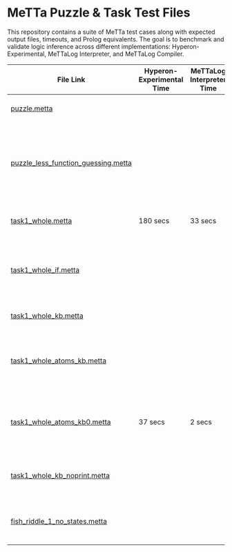 # MeTTa Puzzle & Task Test Files

This repository contains a suite of MeTTa test cases along with expected output files, timeouts, and Prolog equivalents. The goal is to benchmark and validate logic inference across different implementations: Hyperon-Experimental, MeTTaLog Interpreter, and MeTTaLog Compiler.

| File Link | Hyperon-Experimental Time | MeTTaLog Interpreter Time | MeTTaLog Compiler Time | Description of Program/Test |
|-----------|----------------------------|-----------------------------|--------------------------|------------------------------|
| [puzzle.metta](./puzzle.metta) |  |  |  | Anatoly Belikov's puzzle.metta |
| [puzzle_less_function_guessing.metta](./puzzle_less_function_guessing.metta) |  |  |  | Anatoly Belikov's puzzle.metta with it easier to guess what is not a function; lists start with numbers |
| [task1_whole.metta](./task1_whole.metta) | 180 secs |  33 secs | 0.02 secs | Planner that must stack 3 blocks in `&self` |
| [task1_whole_if.metta](./task1_whole_if.metta) |  |  |  | Planner that must stack 3 blocks in `&self` (using conditional `if` rather than `case`) |
| [task1_whole_kb.metta](./task1_whole_kb.metta) |  |  |  | Planner that must stack 3 blocks in `&kb` |
| [task1_whole_atoms_kb.metta](./task1_whole_atoms_kb.metta) |  |  |  | Planner that must stack 3 blocks in `&kb` (using `intersect-atom` instead of `intersect`) |
| [task1_whole_atoms_kb0.metta](./task1_whole_atoms_kb0.metta) | 37 secs | 2 secs | 0.001 secs | Planner that must stack 1 block in `&kb` (using `intersect-atom` instead of `intersect`) |
| [task1_whole_kb_noprint.metta](./task1_whole_kb_noprint.metta) |  |  |  | Planner that must stack 3 blocks in `&kb` (no debug output) |
| [fish_riddle_1_no_states.metta](./fish_riddle_1_no_states.metta) |  |  |  | Simplified vers	ion of the Zebra Puzzle with only 2 houses |


